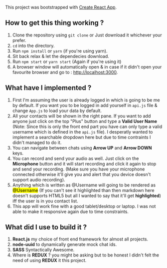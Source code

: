 This project was bootstrapped with [Create React App](https://github.com/facebook/create-react-app).

## How to get this thing working ?
1. Clone the repository using `git clone` or Just download it whichever your prefer.
2. `cd` into the directory.
3. Run `npm install` or `yarn` (if you're using yarn).
4. Sit back relax & let the dependecies download.
5. Run `npm start` or `yarn start` (Again if you're using it)
6. A browser window will automatically open & in case if it didn't open your favourite browser and go to : [http://localhost:3000](http://localhost:3000).


## What have I implemented ?
1. First I'm assuming the user is already logged in which is going to be me by default. If you want you to be logged in add yourself in `api.js` file & change `App.js` to load your data by default.
2. All your contacts will be shown in the right pane. If you want to add anyone just click on the top "Plus" button and type a **Valid User Name** (Note: Since this is only the front end part you have can only type a valid username which is defined in the `api.js` file). I desperatly wanted to implement a searchable dropdown here but due to time contraints I didn't managed to do it.
3. You can navigate between chats using **Arrow UP** and **Arrow DOWN** keys.
4. You can record and send your audio as well. Just click on the **Microphone** button and it will start recording and click it again to stop and send your recording. (Make sure you have your microphone connected otherwise it'll give you and alert that you device doesn't support audio recording).
5. Anything which is written as @Username will going to be rendered as <mark>@Username</mark> (If you can't see it highlighted than then markdown here doesn't supports HTML5 but all I wanted to say that it'll get **highlighted**) iff the user is in you contact list.
6. This app will work fine with a good tablet/desktop or laptop. I was not able to make it responsive again due to time constraints. 

## What did I use to build it ?
1. **React.js** my choice of front end framework for almost all projects.
2. **node-uuid** to dynamically generate mock chat ids.
3. **SASS** Syntactically Awesome.
4. Where is **REDUX** ? you might be asking but to be honest I didn't felt the need of using **REDUX** it this project. 